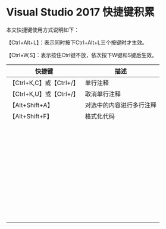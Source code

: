 # Visual Studio 2017 快捷键积累

本文快捷键使用方式说明如下：

【Ctrl+Alt+L】：表示同时按下Ctrl+Alt+L三个按键时才生效。

【Ctrl+W,S】：表示按住Ctrl键不放，依次按下W键和S键后生效。

| 快捷键                   | 描述                     |
| ------------------------ | ------------------------ |
| 【Ctrl+K,C】或【Ctrl+/】 | 单行注释                 |
| 【Ctrl+K,U】或【Ctrl+/】 | 取消单行注释             |
| 【Alt+Shift+A】          | 对选中的内容进行多行注释 |
| 【Alt+Shift+F】          | 格式化代码               |
|                          |                          |
|                          |                          |
|                          |                          |
|                          |                          |
|                          |                          |
|                          |                          |
|                          |                          |
|                          |                          |
|                          |                          |
|                          |                          |
|                          |                          |
|                          |                          |
|                          |                          |
|                          |                          |
|                          |                          |
|                          |                          |
|                          |                          |
|                          |                          |
|                          |                          |
|                          |                          |
|                          |                          |
|                          |                          |
|                          |                          |
|                          |                          |
|                          |                          |
|                          |                          |
|                          |                          |
|                          |                          |
|                          |                          |
|                          |                          |
|                          |                          |
|                          |                          |
|                          |                          |
|                          |                          |
|                          |                          |
|                          |                          |
|                          |                          |
|                          |                          |
|                          |                          |
|                          |                          |
|                          |                          |
|                          |                          |
|                          |                          |
|                          |                          |
|                          |                          |

 